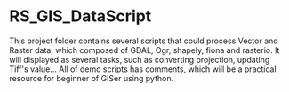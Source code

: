 # RS_GIS_DataScript
This project folder contains several scripts that could process Vector and Raster data, which composed of GDAL, Ogr, shapely, fiona and rasterio. It will displayed as several tasks, such as converting projection, updating Tiff's value... All of demo scripts has comments, which will be a practical resource for beginner of GISer using python.  

